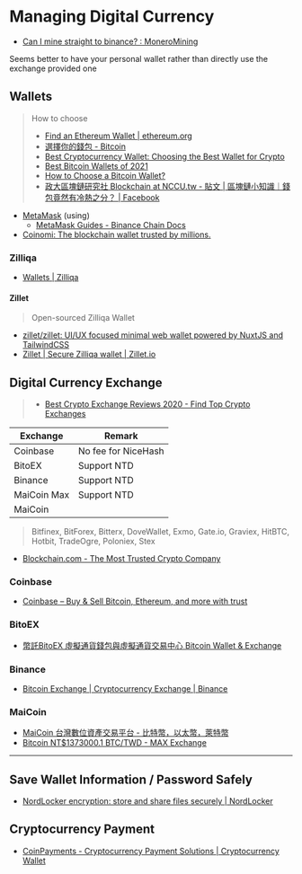 # Managing Digital Currency

* [Can I mine straight to binance? : MoneroMining](https://www.reddit.com/r/MoneroMining/comments/8jm8sz/can_i_mine_straight_to_binance/)

Seems better to have your personal wallet rather than directly use the exchange provided one

## Wallets

> How to choose
>
> * [Find an Ethereum Wallet | ethereum.org](https://ethereum.org/en/wallets/find-wallet/)
> * [選擇你的錢包 - Bitcoin](https://bitcoin.org/zh_TW/choose-your-wallet)
> * [Best Cryptocurrency Wallet: Choosing the Best Wallet for Crypto](https://www.bitdegree.org/crypto/best-cryptocurrency-wallet)
> * [Best Bitcoin Wallets of 2021](https://www.thebalance.com/best-bitcoin-wallets-4160642)
> * [How to Choose a Bitcoin Wallet?](https://cryptonews.com/guides/how-to-choose-a-bitcoin-wallet.htm)
> * [政大區塊鏈研究社 Blockchain at NCCU.tw - 貼文 | 區塊鏈小知識｜錢包竟然有冷熱之分？ | Facebook](https://www.facebook.com/Blockchain.at.NCCU/posts/2787735338157301)

* [MetaMask](https://metamask.io/) (using)
  * [MetaMask Guides - Binance Chain Docs](https://docs.binance.org/smart-chain/wallet/metamask.html)
* [Coinomi: The blockchain wallet trusted by millions.](https://www.coinomi.com/en/)

### Zilliqa

* [Wallets | Zilliqa](https://www.zilliqa.com/wallets)

#### Zillet

> Open-sourced Zilliqa Wallet

* [zillet/zillet: UI/UX focused minimal web wallet powered by NuxtJS and TailwindCSS](https://github.com/zillet/zillet)
* [Zillet | Secure Zilliqa wallet | Zillet.io](https://zillet.io/)

## Digital Currency Exchange

> * [Best Crypto Exchange Reviews 2020 - Find Top Crypto Exchanges](https://www.bitdegree.org/crypto/)

| Exchange    | Remark              |
| ----------- | ------------------- |
| Coinbase    | No fee for NiceHash |
| BitoEX      | Support NTD         |
| Binance     | Support NTD         |
| MaiCoin Max | Support NTD         |
| MaiCoin     |                     |

> Bitfinex, BitForex, Bitterx, DoveWallet, Exmo, Gate.io, Graviex, HitBTC, Hotbit, TradeOgre, Poloniex, Stex

* [Blockchain.com - The Most Trusted Crypto Company](https://www.blockchain.com/)

### Coinbase

* [Coinbase – Buy & Sell Bitcoin, Ethereum, and more with trust](https://www.coinbase.com/)

### BitoEX

* [幣託BitoEX 虛擬通貨錢包與虛擬通貨交易中心 Bitcoin Wallet & Exchange](https://www.bitoex.com/)

### Binance

* [Bitcoin Exchange | Cryptocurrency Exchange | Binance](https://www.binance.com/zh-TW)

### MaiCoin

* [MaiCoin 台灣數位資產交易平台 - 比特幣，以太幣，萊特幣](https://www.maicoin.com/)
* [Bitcoin NT$1373000.1 BTC/TWD - MAX Exchange](https://max.maicoin.com/)

---

## Save Wallet Information / Password Safely

* [NordLocker encryption: store and share files securely | NordLocker](https://nordlocker.com/)

## Cryptocurrency Payment

* [CoinPayments - Cryptocurrency Payment Solutions | Cryptocurrency Wallet](https://www.coinpayments.net/)
